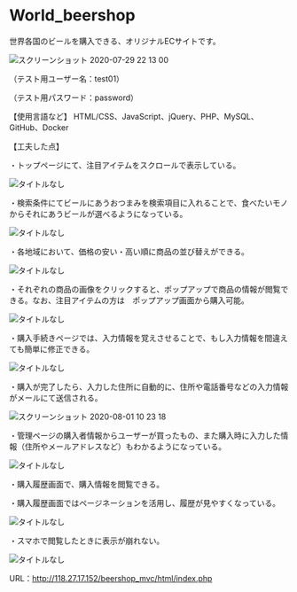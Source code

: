 # World_beershop
世界各国のビールを購入できる、オリジナルECサイトです。

![スクリーンショット 2020-07-29 22 13 00](https://user-images.githubusercontent.com/63849657/88804333-bce58e00-d1e8-11ea-94e8-3b96c237810e.png)

（テスト用ユーザー名：test01）

（テスト用パスワード：password）

【使用言語など】
HTML/CSS、JavaScript、jQuery、PHP、MySQL、GitHub、Docker

【工夫した点】

・トップページにて、注目アイテムをスクロールで表示している。

![タイトルなし](https://user-images.githubusercontent.com/63849657/89090506-45794f80-d3de-11ea-8e19-2af52a9f6dce.gif)

・検索条件にてビールにあうおつまみを検索項目に入れることで、食べたいモノからそれにあうビールが選べるようになっている。

![タイトルなし](https://user-images.githubusercontent.com/63849657/89090566-a6a12300-d3de-11ea-894b-1df05723ab91.gif)

・各地域において、価格の安い・高い順に商品の並び替えができる。

![タイトルなし](https://user-images.githubusercontent.com/63849657/89090615-f5e75380-d3de-11ea-9bf3-982b498f18b5.gif)

・それぞれの商品の画像をクリックすると、ポップアップで商品の情報が閲覧できる。なお、注目アイテムの方は　ポップアップ画面から購入可能。

![タイトルなし](https://user-images.githubusercontent.com/63849657/89090669-6aba8d80-d3df-11ea-8d39-5dadc05b066a.gif)

・購入手続きページでは、入力情報を覚えさせることで、もし入力情報を間違えても簡単に修正できる。

![タイトルなし](https://user-images.githubusercontent.com/63849657/89090830-54610180-d3e0-11ea-81ee-8df653766699.gif)

・購入が完了したら、入力した住所に自動的に、住所や電話番号などの入力情報がメールにて送信される。

![スクリーンショット 2020-08-01 10 23 18](https://user-images.githubusercontent.com/63849657/89090946-10bac780-d3e1-11ea-8e12-464c02cdedae.png)

・管理ページの購入者情報からユーザーが買ったもの、また購入時に入力した情報（住所やメールアドレスなど）もわかるようになっている。

![タイトルなし](https://user-images.githubusercontent.com/63849657/89091067-9e96b280-d3e1-11ea-972f-c059bc215cdd.gif)

・購入履歴画面で、購入情報を閲覧できる。

・購入履歴画面ではページネーションを活用し、履歴が見やすくなっている。

![タイトルなし](https://user-images.githubusercontent.com/63849657/89091135-22e93580-d3e2-11ea-846e-708c8971a415.gif)

・スマホで閲覧したときに表示が崩れない。

![タイトルなし](https://user-images.githubusercontent.com/63849657/89091207-b7539800-d3e2-11ea-8a06-639b28d74349.gif)

URL：http://118.27.17.152/beershop_mvc/html/index.php
